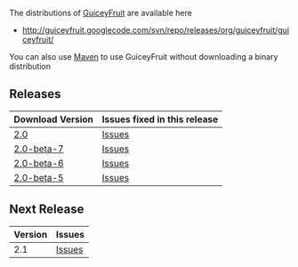The distributions of [GuiceyFruit](http://code.google.com/p/guiceyfruit) are available here

  * http://guiceyfruit.googlecode.com/svn/repo/releases/org/guiceyfruit/guiceyfruit/

You can also use [Maven](Maven.md) to use GuiceyFruit without downloading a binary distribution

## Releases ##

| **Download Version** | **Issues fixed in this release** |
|:---------------------|:---------------------------------|
| [2.0](http://guiceyfruit.googlecode.com/svn/repo/releases/org/guiceyfruit/guiceyfruit/2.0/) | [Issues](http://code.google.com/p/guiceyfruit/issues/list?can=1&q=label%3AMilestone-2.0) |
| [2.0-beta-7](http://guiceyfruit.googlecode.com/svn/repo/releases/org/guiceyfruit/guiceyfruit/2.0-beta-7/) | [Issues](http://code.google.com/p/guiceyfruit/issues/list?can=1&q=label%3AMilestone-2.0-beta-7) |
| [2.0-beta-6](http://guiceyfruit.googlecode.com/svn/repo/releases/org/guiceyfruit/guiceyfruit/2.0-beta-6/) | [Issues](http://code.google.com/p/guiceyfruit/issues/list?can=1&q=label%3A2.0-beta-6) |
| [2.0-beta-5](http://guiceyfruit.googlecode.com/svn/repo/releases/org/guiceyfruit/guiceyfruit/2.0-beta-5/) | [Issues](http://code.google.com/p/guiceyfruit/issues/list?can=1&q=label%3AMilestone-2.0-beta-5) |

## Next Release ##

| **Version** | **Issues** |
|:------------|:-----------|
| 2.1         | [Issues](http://code.google.com/p/guiceyfruit/issues/list?can=1&q=label%3AMilestone-2.1) |
